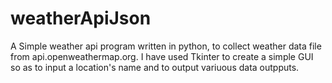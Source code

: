 # weatherApiJson
A Simple weather api program written in python, to collect weather data file from api.openweathermap.org.
I have used Tkinter to create a simple GUI so as to input a location's name and to output variuous data outpputs.
